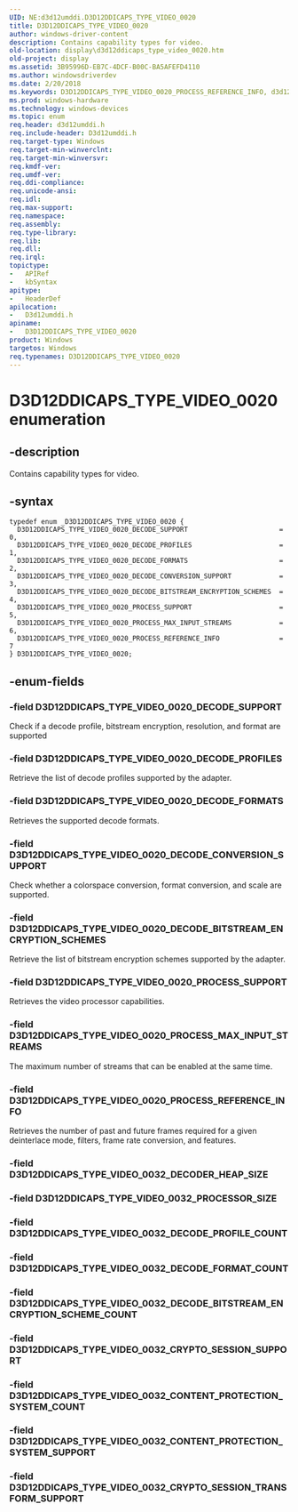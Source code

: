```yaml
---
UID: NE:d3d12umddi.D3D12DDICAPS_TYPE_VIDEO_0020
title: D3D12DDICAPS_TYPE_VIDEO_0020
author: windows-driver-content
description: Contains capability types for video.
old-location: display\d3d12ddicaps_type_video_0020.htm
old-project: display
ms.assetid: 3B95996D-EB7C-4DCF-B00C-BA5AFEFD4110
ms.author: windowsdriverdev
ms.date: 2/20/2018
ms.keywords: D3D12DDICAPS_TYPE_VIDEO_0020_PROCESS_REFERENCE_INFO, d3d12umddi/D3D12DDICAPS_TYPE_VIDEO_0020_PROCESS_REFERENCE_INFO, D3D12DDICAPS_TYPE_VIDEO_0020_DECODE_SUPPORT, D3D12DDICAPS_TYPE_VIDEO_0020_DECODE_CONVERSION_SUPPORT, d3d12umddi/D3D12DDICAPS_TYPE_VIDEO_0020_DECODE_BITSTREAM_ENCRYPTION_SCHEMES, d3d12umddi/D3D12DDICAPS_TYPE_VIDEO_0020_PROCESS_SUPPORT, D3D12DDICAPS_TYPE_VIDEO_0020 enumeration [Display Devices], d3d12umddi/D3D12DDICAPS_TYPE_VIDEO_0020, d3d12umddi/D3D12DDICAPS_TYPE_VIDEO_0020_DECODE_PROFILES, d3d12umddi/D3D12DDICAPS_TYPE_VIDEO_0020_DECODE_CONVERSION_SUPPORT, D3D12DDICAPS_TYPE_VIDEO_0020_DECODE_PROFILES, D3D12DDICAPS_TYPE_VIDEO_0020, D3D12DDICAPS_TYPE_VIDEO_0020_DECODE_BITSTREAM_ENCRYPTION_SCHEMES, D3D12DDICAPS_TYPE_VIDEO_0020_PROCESS_SUPPORT, d3d12umddi/D3D12DDICAPS_TYPE_VIDEO_0020_DECODE_FORMATS, D3D12DDICAPS_TYPE_VIDEO_0020_DECODE_FORMATS, display.d3d12ddicaps_type_video_0020, D3D12DDICAPS_TYPE_VIDEO_0020_PROCESS_MAX_INPUT_STREAMS, d3d12umddi/D3D12DDICAPS_TYPE_VIDEO_0020_PROCESS_MAX_INPUT_STREAMS, d3d12umddi/D3D12DDICAPS_TYPE_VIDEO_0020_DECODE_SUPPORT
ms.prod: windows-hardware
ms.technology: windows-devices
ms.topic: enum
req.header: d3d12umddi.h
req.include-header: D3d12umddi.h
req.target-type: Windows
req.target-min-winverclnt: 
req.target-min-winversvr: 
req.kmdf-ver: 
req.umdf-ver: 
req.ddi-compliance: 
req.unicode-ansi: 
req.idl: 
req.max-support: 
req.namespace: 
req.assembly: 
req.type-library: 
req.lib: 
req.dll: 
req.irql: 
topictype:
-	APIRef
-	kbSyntax
apitype:
-	HeaderDef
apilocation:
-	D3d12umddi.h
apiname:
-	D3D12DDICAPS_TYPE_VIDEO_0020
product: Windows
targetos: Windows
req.typenames: D3D12DDICAPS_TYPE_VIDEO_0020
---
```


# D3D12DDICAPS_TYPE_VIDEO_0020 enumeration


## -description


Contains capability types for video.


## -syntax


````
typedef enum _D3D12DDICAPS_TYPE_VIDEO_0020 { 
  D3D12DDICAPS_TYPE_VIDEO_0020_DECODE_SUPPORT                       = 0,
  D3D12DDICAPS_TYPE_VIDEO_0020_DECODE_PROFILES                      = 1,
  D3D12DDICAPS_TYPE_VIDEO_0020_DECODE_FORMATS                       = 2,
  D3D12DDICAPS_TYPE_VIDEO_0020_DECODE_CONVERSION_SUPPORT            = 3,
  D3D12DDICAPS_TYPE_VIDEO_0020_DECODE_BITSTREAM_ENCRYPTION_SCHEMES  = 4,
  D3D12DDICAPS_TYPE_VIDEO_0020_PROCESS_SUPPORT                      = 5,
  D3D12DDICAPS_TYPE_VIDEO_0020_PROCESS_MAX_INPUT_STREAMS            = 6,
  D3D12DDICAPS_TYPE_VIDEO_0020_PROCESS_REFERENCE_INFO               = 7
} D3D12DDICAPS_TYPE_VIDEO_0020;
````


## -enum-fields




### -field D3D12DDICAPS_TYPE_VIDEO_0020_DECODE_SUPPORT

Check if a decode profile, bitstream encryption, resolution, and format are supported


### -field D3D12DDICAPS_TYPE_VIDEO_0020_DECODE_PROFILES

Retrieve the list of decode profiles supported by the adapter.  


### -field D3D12DDICAPS_TYPE_VIDEO_0020_DECODE_FORMATS

 Retrieves the supported decode formats. 


### -field D3D12DDICAPS_TYPE_VIDEO_0020_DECODE_CONVERSION_SUPPORT

Check whether a colorspace conversion, format conversion, and scale are supported.  


### -field D3D12DDICAPS_TYPE_VIDEO_0020_DECODE_BITSTREAM_ENCRYPTION_SCHEMES

Retrieve the list of bitstream encryption schemes supported by the adapter. 


### -field D3D12DDICAPS_TYPE_VIDEO_0020_PROCESS_SUPPORT

Retrieves the video processor capabilities.  


### -field D3D12DDICAPS_TYPE_VIDEO_0020_PROCESS_MAX_INPUT_STREAMS

The maximum number of streams that can be enabled at the same time.


### -field D3D12DDICAPS_TYPE_VIDEO_0020_PROCESS_REFERENCE_INFO

Retrieves the number of past and future frames required for a given deinterlace mode, filters, frame rate conversion, and features.  


### -field D3D12DDICAPS_TYPE_VIDEO_0032_DECODER_HEAP_SIZE


### -field D3D12DDICAPS_TYPE_VIDEO_0032_PROCESSOR_SIZE


### -field D3D12DDICAPS_TYPE_VIDEO_0032_DECODE_PROFILE_COUNT


### -field D3D12DDICAPS_TYPE_VIDEO_0032_DECODE_FORMAT_COUNT


### -field D3D12DDICAPS_TYPE_VIDEO_0032_DECODE_BITSTREAM_ENCRYPTION_SCHEME_COUNT


### -field D3D12DDICAPS_TYPE_VIDEO_0032_CRYPTO_SESSION_SUPPORT


### -field D3D12DDICAPS_TYPE_VIDEO_0032_CONTENT_PROTECTION_SYSTEM_COUNT


### -field D3D12DDICAPS_TYPE_VIDEO_0032_CONTENT_PROTECTION_SYSTEM_SUPPORT


### -field D3D12DDICAPS_TYPE_VIDEO_0032_CRYPTO_SESSION_TRANSFORM_SUPPORT



